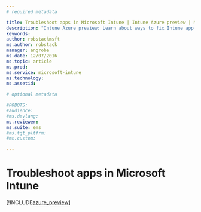 ```yaml
---
# required metadata

title: Troubleshoot apps in Microsoft Intune | Intune Azure preview | Microsoft Docs
description: "Intune Azure preview: Learn about ways to fix Intune app problems when something goes wrong."
keywords:
author: robstackmsftms.author: robstack
manager: angrobe
ms.date: 12/07/2016
ms.topic: article
ms.prod:
ms.service: microsoft-intune
ms.technology:
ms.assetid: 

# optional metadata

#ROBOTS:
#audience:
#ms.devlang:
ms.reviewer: 
ms.suite: ems
#ms.tgt_pltfrm:
#ms.custom:

---
```


# Troubleshoot apps in Microsoft Intune


[!INCLUDE[azure_preview](../includes/azure_preview.md)]